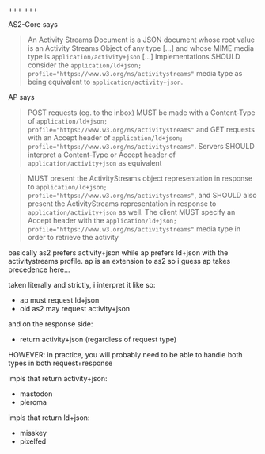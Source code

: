 +++
+++

AS2-Core says

> An Activity Streams Document is a JSON document whose root value is an Activity Streams Object of any type [...] and whose MIME media type is `application/activity+json` [...] Implementations SHOULD consider the `application/ld+json; profile="https://www.w3.org/ns/activitystreams"` media type as being equivalent to `application/activity+json`.

AP says

> POST requests (eg. to the inbox) MUST be made with a Content-Type of `application/ld+json; profile="https://www.w3.org/ns/activitystreams"` and GET requests with an Accept header of `application/ld+json; profile="https://www.w3.org/ns/activitystreams"`. Servers SHOULD interpret a Content-Type or Accept header of `application/activity+json` as equivalent

> MUST present the ActivityStreams object representation in response to `application/ld+json; profile="https://www.w3.org/ns/activitystreams"`, and SHOULD also present the ActivityStreams representation in response to `application/activity+json` as well. The client MUST specify an Accept header with the `application/ld+json; profile="https://www.w3.org/ns/activitystreams"` media type in order to retrieve the activity

basically as2 prefers activity+json while ap prefers ld+json with the activitystreams profile. ap is an extension to as2 so i guess ap takes precedence here...

taken literally and strictly, i interpret it like so:

- ap must request ld+json
- old as2 may request activity+json

and on the response side:

- return activity+json (regardless of request type)

HOWEVER: in practice, you will probably need to be able to handle both types in both request+response

impls that return activity+json:

- mastodon
- pleroma

impls that return ld+json:

- misskey
- pixelfed